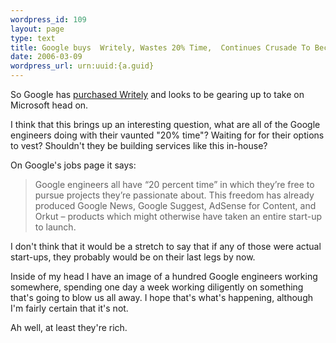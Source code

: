 ```yaml
--- 
wordpress_id: 109
layout: page
type: text
title: Google buys  Writely, Wastes 20% Time,  Continues Crusade To Become Bad Microsoft Clone
date: 2006-03-09  
wordpress_url: urn:uuid:{a.guid}
---
```

<p>So Google has <a href="http://googleblog.blogspot.com/2006/03/writely-so.html" title="">purchased Writely</a> and looks to be gearing up to take on Microsoft head on.  </p>

<p>I think that this brings up an interesting question, what are all of the Google engineers doing with their vaunted "20% time"?  Waiting for for their options to vest?  Shouldn't they be building services like this in-house?</p>

<p>On Google's jobs page it says:</p>

<blockquote>
    <p>Google engineers all have “20 percent time” in which they’re free to pursue projects they’re passionate about. This freedom has already produced Google News, Google Suggest, AdSense for Content, and Orkut – products which might otherwise have taken an entire start-up to launch.</p>
</blockquote>

<p>I don't think that it would be a stretch to say that if any of those were actual start-ups, they probably would be on their last legs by now.  </p>

<p>Inside of my head I have an image of a hundred Google engineers working somewhere, spending one day a week working diligently on something that's going to blow us all away.  I hope that's what's happening, although I'm fairly certain that it's not.</p>

<p>Ah well, at least they're rich.</p>
